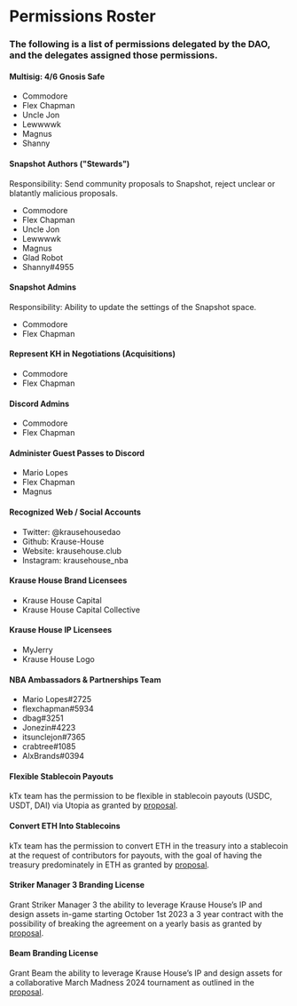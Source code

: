 # Permissions Roster

### The following is a list of permissions delegated by the DAO, and the delegates assigned those permissions.

#### Multisig: 4/6 Gnosis Safe

- Commodore
- Flex Chapman
- Uncle Jon
- Lewwwwk
- Magnus
- Shanny

#### Snapshot Authors ("Stewards")

Responsibility: Send community proposals to Snapshot, reject unclear or blatantly malicious proposals.

- Commodore
- Flex Chapman
- Uncle Jon
- Lewwwwk
- Magnus
- Glad Robot
- Shanny#4955

#### Snapshot Admins

Responsibility: Ability to update the settings of the Snapshot space.

- Commodore
- Flex Chapman

#### Represent KH in Negotiations (Acquisitions)

- Commodore
- Flex Chapman

#### Discord Admins

- Commodore
- Flex Chapman

#### Administer Guest Passes to Discord

- Mario Lopes
- Flex Chapman
- Magnus

#### Recognized Web / Social Accounts

- Twitter: @krausehousedao
- Github: Krause-House
- Website: krausehouse.club
- Instagram: krausehouse_nba

#### Krause House Brand Licensees

- Krause House Capital
- Krause House Capital Collective

#### Krause House IP Licensees

- MyJerry
- Krause House Logo

#### NBA Ambassadors & Partnerships Team

- Mario Lopes#2725
- flexchapman#5934
- dbag#3251
- Jonezin#4223
- itsunclejon#7365
- crabtree#1085
- AlxBrands#0394

#### Flexible Stablecoin Payouts 

kTx team has the permission to be flexible in stablecoin payouts (USDC, USDT, DAI) via Utopia as granted by [proposal](https://snapshot.org/#/krausehouse.eth/proposal/0xed47f38438e35d9a113199a2e25f43b201eff321ccee9f9d1eb2c64fd20a79e7).

#### Convert ETH Into Stablecoins

kTx team has the permission to convert ETH in the treasury into a stablecoin at the request of contributors for payouts, with the goal of having the treasury predominately in ETH as granted by [proposal](https://snapshot.org/#/krausehouse.eth/proposal/0x0bad507607263dbf7705a80a2fa09bb70d123affade628d7f2a9e07a90d258ea).

#### Striker Manager 3 Branding License

Grant Striker Manager 3 the ability to leverage Krause House’s IP and design assets in-game starting October 1st 2023 a 3 year contract with the possibility of breaking the agreement on a yearly basis as granted by [proposal](https://snapshot.org/#/krausehouse.eth/proposal/0x80a174ff714406268c8a5328b58dea8136509cfaeacb36e106747c49d656d0ef).

#### Beam Branding License

Grant Beam the ability to leverage Krause House’s IP and design assets for a collaborative March Madness 2024 tournament as outlined in the [proposal](https://snapshot.org/#/krausehouse.eth/proposal/0x1f4de8f0cd3888236ab791795ad844fefb0383f73513435f645bf85cf4eaeb11).

